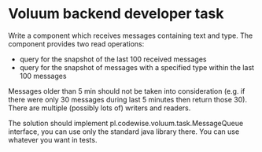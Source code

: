 # Voluum backend developer task

Write a component which receives messages containing text and type. 
The component provides two read operations:

* query for the snapshot of the last 100 received messages
* query for the snapshot of messages with a specified type within the last 100 messages

Messages older than 5 min should not be taken into consideration (e.g. if there were only 30 messages during last 5 minutes then return those 30).
There are multiple (possibly lots of) writers and readers.

The solution should implement pl.codewise.voluum.task.MessageQueue interface, you can use only the standard java library there. 
You can use whatever you want in tests.
